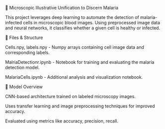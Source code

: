 🦠 Microscopic Illustrative Unification to Discern Malaria

This project leverages deep learning to automate the detection of malaria-infected cells in microscopic blood images. Using preprocessed image data and neural networks, it classifies whether a given cell is healthy or infected.

📁 Files & Structure

Cells.npy, labels.npy - Numpy arrays containing cell image data and corresponding labels.

MalriaDetectionr.ipynb - Notebook for training and evaluating the malaria detection model.

MalariaCells.ipynb - Additional analysis and visualization notebook.

🧠 Model Overview

CNN-based architecture trained on labeled microscopy images.

Uses transfer learning and image preprocessing techniques for improved accuracy.

Evaluated using metrics like accuracy, precision, recall.
